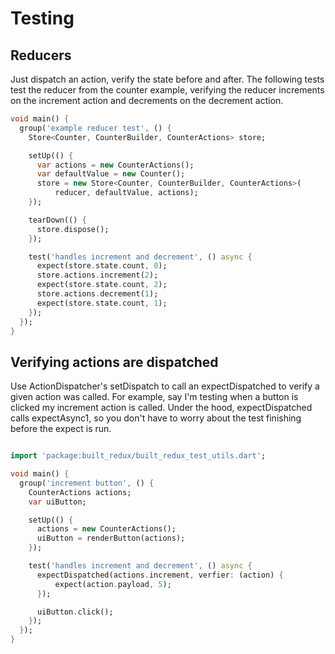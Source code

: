 # Testing

## Reducers

Just dispatch an action, verify the state before and after.
The following tests test the reducer from the counter example, verifying the reducer increments on the increment action and decrements on the decrement action.

``` dart
void main() {
  group('example reducer test', () {
    Store<Counter, CounterBuilder, CounterActions> store;

    setUp(() {
      var actions = new CounterActions();
      var defaultValue = new Counter();
      store = new Store<Counter, CounterBuilder, CounterActions>(
          reducer, defaultValue, actions);
    });

    tearDown(() {
      store.dispose();
    });

    test('handles increment and decrement', () async {
      expect(store.state.count, 0);
      store.actions.increment(2);
      expect(store.state.count, 2);
      store.actions.decrement(1);
      expect(store.state.count, 1);
    });
  });
}
```

## Verifying actions are dispatched

Use ActionDispatcher's setDispatch to call an expectDispatched to verify a given action was called. For example, say I'm testing when a button is clicked my increment action is called. Under the hood, expectDispatched calls expectAsync1, so you don't have to worry about the test finishing before the expect is run.

``` dart

import 'package:built_redux/built_redux_test_utils.dart';

void main() {
  group('increment button', () {
    CounterActions actions;
    var uiButton;

    setUp(() {
      actions = new CounterActions();
      uiButton = renderButton(actions);
    });

    test('handles increment and decrement', () async {
      expectDispatched(actions.increment, verfier: (action) {
          expect(action.payload, 5);
      });

      uiButton.click();
    });
  });
}

```
